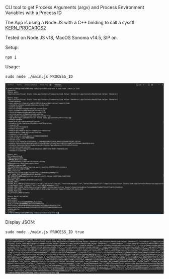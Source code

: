 CLI tool to get Process Arguments (argv) and Process Environment Variables with a Process ID

The App is using a Node.JS with a C++ binding to call a sysctl [KERN_PROCARGS2](https://github.com/apple-oss-distributions/xnu/blob/rel/xnu-10063/bsd/kern/kern_sysctl.c#L1319)

Tested on Node.JS v18, MacOS Sonoma v14.5, SIP on.

Setup:

```
npm i
```

Usage:

```
sudo node ./main.js PROCESS_ID
```

![image info](./readme-data/data.png)

Display JSON:

```
sudo node ./main.js PROCESS_ID true
```

![image info](./readme-data/json.png)
